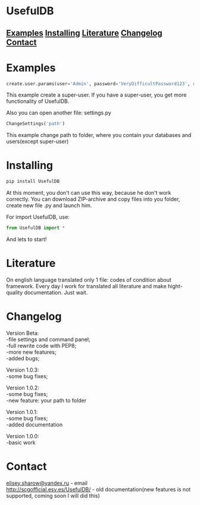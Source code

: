 # UsefulDB

<a name="top"></a>
<h2>
<a href="#example">Examples</a> <a href="#install">Installing</a> <a href="#literature">Literature</a> <a href="#changelog">Changelog</a> <a href="#contact">Contact</a>
 </h2>
 
 <a name="example"></a>
 # Examples
 
 ```python
 create.user.params(user='Admin', password='VeryDifficultPassword123', root=True)
 ```
 
 This example create a super-user. If you have a super-user, you get more functionality of UsefulDB.
 
 Also you can open another file: settings.py
 
 ```python
 ChangeSettings('path')
 ```
 
 This example change path to folder, where you contain your databases and users(except super-user)
 
 <a name="install"></a>
 
 # Installing
 
 ```cmd
 pip install UsefulDB
 ```
 
 At this moment, you don't can use this way, because he don't work correctly. You can download ZIP-archive and copy files into you folder, create new file .py and launch him.
 
 For import UsefulDB, use:
 ```python
 from UsefulDB import *
 ```
 
 And lets to start!
 
 <a name="literature"></a>
 
 # Literature
 
 On english language translated only 1 file: codes of condition about framework. Every day I work for translated all literature and make hight-quality documentation. Just wait.
 
 <a name="changelog"></a>
 
 # Changelog
 
 Version Beta: <br>
 -file settings and command panel; <br>
 -full rewrite code with PEP8; <br>
 -more new features; <br>
 -added bugs; <br>
 
 Version 1.0.3: <br>
 -some bug fixes; <br>
 
 Version 1.0.2: <br>
 -some bug fixes; <br>
 -new feature: your path to folder <br>
 
 Version 1.0.1: <br>
 -some bug fixes; <br>
 -added documentation <br>
 
 Version 1.0.0: <br>
 -basic work

<a name="contact"></a>

# Contact

elisey.sharow@yandex.ru - email <br>
http://scgofficial.esy.es/UsefulDB/ - old documentation(new features is not supported, coming soon I will did this)
